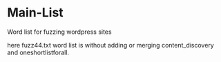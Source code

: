 # Main-List
Word list for fuzzing wordpress sites


here fuzz44.txt word list is without adding or merging content_discovery and oneshortlistforall.
